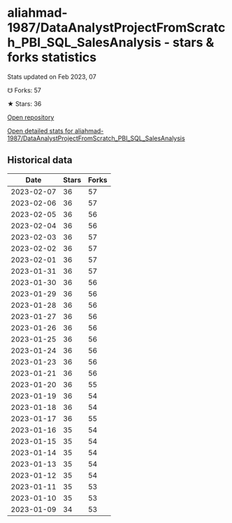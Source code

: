 # aliahmad-1987/DataAnalystProjectFromScratch_PBI_SQL_SalesAnalysis - stars & forks statistics

Stats updated on Feb 2023, 07

☋ Forks: 57

★ Stars: 36

[Open repository](https://github.com/aliahmad-1987/DataAnalystProjectFromScratch_PBI_SQL_SalesAnalysis)

[Open detailed stats for aliahmad-1987/DataAnalystProjectFromScratch_PBI_SQL_SalesAnalysis](https://reviewgithub.com/rep/aliahmad-1987/DataAnalystProjectFromScratch_PBI_SQL_SalesAnalysis)

## Historical data
| Date | Stars | Forks |
|------|-------|-------|
| 2023-02-07 | 36 | 57 | 
| 2023-02-06 | 36 | 57 | 
| 2023-02-05 | 36 | 56 | 
| 2023-02-04 | 36 | 56 | 
| 2023-02-03 | 36 | 57 | 
| 2023-02-02 | 36 | 57 | 
| 2023-02-01 | 36 | 57 | 
| 2023-01-31 | 36 | 57 | 
| 2023-01-30 | 36 | 56 | 
| 2023-01-29 | 36 | 56 | 
| 2023-01-28 | 36 | 56 | 
| 2023-01-27 | 36 | 56 | 
| 2023-01-26 | 36 | 56 | 
| 2023-01-25 | 36 | 56 | 
| 2023-01-24 | 36 | 56 | 
| 2023-01-23 | 36 | 56 | 
| 2023-01-21 | 36 | 56 | 
| 2023-01-20 | 36 | 55 | 
| 2023-01-19 | 36 | 54 | 
| 2023-01-18 | 36 | 54 | 
| 2023-01-17 | 36 | 55 | 
| 2023-01-16 | 35 | 54 | 
| 2023-01-15 | 35 | 54 | 
| 2023-01-14 | 35 | 54 | 
| 2023-01-13 | 35 | 54 | 
| 2023-01-12 | 35 | 54 | 
| 2023-01-11 | 35 | 53 | 
| 2023-01-10 | 35 | 53 | 
| 2023-01-09 | 34 | 53 | 

